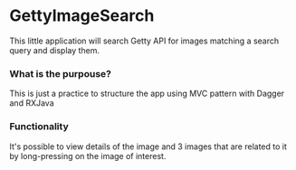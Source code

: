 # GettyImageSearch
This little application will search Getty API for images matching a search query and display them.

### What is the purpouse? 
This is just a practice to structure the app using MVC pattern with Dagger and RXJava

### Functionality
It's possible to view details of the image and 3 images that are related to it by long-pressing on the image of interest.
